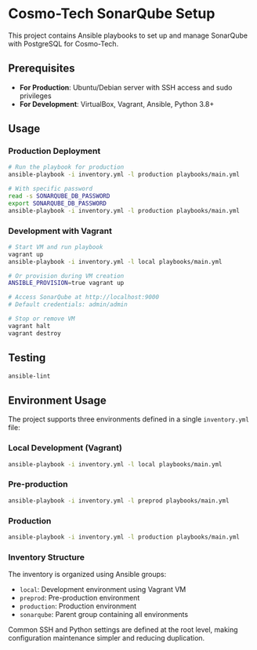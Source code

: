 # Cosmo-Tech SonarQube Setup

This project contains Ansible playbooks to set up and manage SonarQube with PostgreSQL for Cosmo-Tech.

## Prerequisites

- **For Production**: Ubuntu/Debian server with SSH access and sudo privileges
- **For Development**: VirtualBox, Vagrant, Ansible, Python 3.8+


## Usage

### Production Deployment

```sh
# Run the playbook for production
ansible-playbook -i inventory.yml -l production playbooks/main.yml

# With specific password
read -s SONARQUBE_DB_PASSWORD
export SONARQUBE_DB_PASSWORD
ansible-playbook -i inventory.yml -l production playbooks/main.yml
```

### Development with Vagrant

```sh
# Start VM and run playbook
vagrant up
ansible-playbook -i inventory.yml -l local playbooks/main.yml

# Or provision during VM creation
ANSIBLE_PROVISION=true vagrant up

# Access SonarQube at http://localhost:9000
# Default credentials: admin/admin

# Stop or remove VM
vagrant halt
vagrant destroy
```


## Testing

```sh
ansible-lint
```

## Environment Usage

The project supports three environments defined in a single `inventory.yml` file:

### Local Development (Vagrant)
```bash
ansible-playbook -i inventory.yml -l local playbooks/main.yml
```

### Pre-production
```bash
ansible-playbook -i inventory.yml -l preprod playbooks/main.yml
```

### Production
```bash
ansible-playbook -i inventory.yml -l production playbooks/main.yml
```

### Inventory Structure

The inventory is organized using Ansible groups:
- `local`: Development environment using Vagrant VM
- `preprod`: Pre-production environment
- `production`: Production environment
- `sonarqube`: Parent group containing all environments

Common SSH and Python settings are defined at the root level, making configuration maintenance simpler and reducing duplication.
